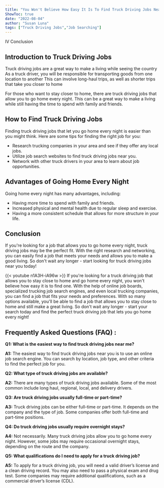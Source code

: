 ```yaml
---
title: "You Won't Believe How Easy It Is To Find Truck Driving Jobs Near You That Let You Go Home Every Night!"
ShowToc: true 
date: "2022-08-04"
author: "Susan Luna" 
tags: ["Truck Driving Jobs","Job Searching"]
---
```

IV Conclusion

## Introduction to Truck Driving Jobs

Truck driving jobs are a great way to make a living while seeing the country As a truck driver, you will be responsible for transporting goods from one location to another This can involve long-haul trips, as well as shorter trips that take you closer to home 

For those who want to stay closer to home, there are truck driving jobs that allow you to go home every night. This can be a great way to make a living while still having the time to spend with family and friends.

## How to Find Truck Driving Jobs

Finding truck driving jobs that let you go home every night is easier than you might think. Here are some tips for finding the right job for you:

* Research trucking companies in your area and see if they offer any local jobs. 
* Utilize job search websites to find truck driving jobs near you. 
* Network with other truck drivers in your area to learn about job opportunities. 

## Advantages of Going Home Every Night

Going home every night has many advantages, including: 

* Having more time to spend with family and friends. 
* Increased physical and mental health due to regular sleep and exercise. 
* Having a more consistent schedule that allows for more structure in your life. 

## Conclusion

If you're looking for a job that allows you to go home every night, truck driving jobs may be the perfect fit. With the right research and networking, you can easily find a job that meets your needs and allows you to make a good living. So don't wait any longer - start looking for truck driving jobs near you today!

{{< youtube n1A3H-iA96w >}} 
If you're looking for a truck driving job that allows you to stay close to home and go home every night, you won't believe how easy it is to find one. With the help of online job boards, specialized trucking job search engines, and even local trucking companies, you can find a job that fits your needs and preferences. With so many options available, you'll be able to find a job that allows you to stay close to home and still make a great living. So don't wait any longer - start your search today and find the perfect truck driving job that lets you go home every night!

## Frequently Asked Questions (FAQ) :
**Q1: What is the easiest way to find truck driving jobs near me?**

**A1:** The easiest way to find truck driving jobs near you is to use an online job search engine. You can search by location, job type, and other criteria to find the perfect job for you.

**Q2: What type of truck driving jobs are available?**

**A2:** There are many types of truck driving jobs available. Some of the most common include long haul, regional, local, and delivery drivers.

**Q3: Are truck driving jobs usually full-time or part-time?**

**A3:** Truck driving jobs can be either full-time or part-time. It depends on the company and the type of job. Some companies offer both full-time and part-time positions.

**Q4: Do truck driving jobs usually require overnight stays?**

**A4:** Not necessarily. Many truck driving jobs allow you to go home every night. However, some jobs may require occasional overnight stays, depending on the route and the company.

**Q5: What qualifications do I need to apply for a truck driving job?**

**A5:** To apply for a truck driving job, you will need a valid driver’s license and a clean driving record. You may also need to pass a physical exam and drug test. Some companies may require additional qualifications, such as a commercial driver’s license (CDL).



